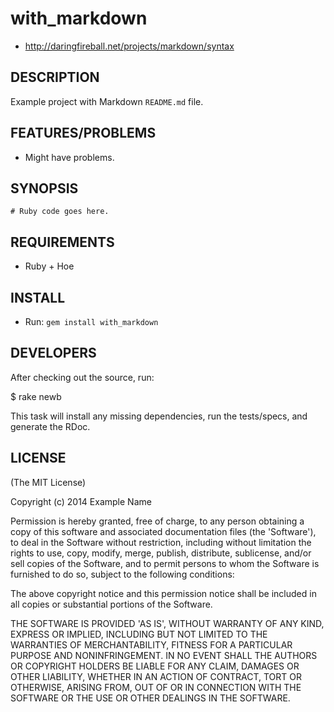 # with_markdown

* http://daringfireball.net/projects/markdown/syntax

## DESCRIPTION

Example project with Markdown `README.md` file.

## FEATURES/PROBLEMS

* Might have problems.

## SYNOPSIS

    # Ruby code goes here.

## REQUIREMENTS

* Ruby + Hoe

## INSTALL

* Run: `gem install with_markdown`

## DEVELOPERS

After checking out the source, run:

  $ rake newb

This task will install any missing dependencies, run the tests/specs,
and generate the RDoc.

## LICENSE

(The MIT License)

Copyright (c) 2014 Example Name

Permission is hereby granted, free of charge, to any person obtaining
a copy of this software and associated documentation files (the
'Software'), to deal in the Software without restriction, including
without limitation the rights to use, copy, modify, merge, publish,
distribute, sublicense, and/or sell copies of the Software, and to
permit persons to whom the Software is furnished to do so, subject to
the following conditions:

The above copyright notice and this permission notice shall be
included in all copies or substantial portions of the Software.

THE SOFTWARE IS PROVIDED 'AS IS', WITHOUT WARRANTY OF ANY KIND,
EXPRESS OR IMPLIED, INCLUDING BUT NOT LIMITED TO THE WARRANTIES OF
MERCHANTABILITY, FITNESS FOR A PARTICULAR PURPOSE AND NONINFRINGEMENT.
IN NO EVENT SHALL THE AUTHORS OR COPYRIGHT HOLDERS BE LIABLE FOR ANY
CLAIM, DAMAGES OR OTHER LIABILITY, WHETHER IN AN ACTION OF CONTRACT,
TORT OR OTHERWISE, ARISING FROM, OUT OF OR IN CONNECTION WITH THE
SOFTWARE OR THE USE OR OTHER DEALINGS IN THE SOFTWARE.
